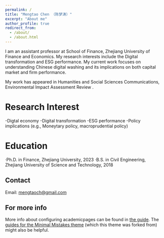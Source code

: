 ```yaml
---
permalink: /
title: "Mengtao Chen （陈梦涛）"
excerpt: "About me"
author_profile: true
redirect_from: 
  - /about/
  - /about.html
---
```


I am an assistant professor at School of Finance, Zhejiang University of Finance and Economics. My research interests include the Digital transformation and ESG performance. My current work focuses on understanding Chinese digital washing and its implications on both capital market and firm performance.

My work has appeared in Humanities and Social Sciences Communications, Environmental Impact Assessment Review .

Research Interest 
======
-Digtal economy
-Digital transformation
-ESG performance
-Policy implications (e.g., Moneytary policy, macroprudential policy)


Education
======
·Ph.D. in Finance, Zhejiang University, 2023
·B.S. in Civil Engineering, Zhejiang University of Science and Technology, 2018

Contact
------
Email: mengtaoch@gmail.com

For more info
------
More info about configuring academicpages can be found in [the guide](https://academicpages.github.io/markdown/). The [guides for the Minimal Mistakes theme](https://mmistakes.github.io/minimal-mistakes/docs/configuration/) (which this theme was forked from) might also be helpful.
